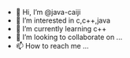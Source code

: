- 👋 Hi, I’m @java-caiji
- 👀 I’m interested in c,c++,java
- 🌱 I’m currently learning c++
- 💞️ I’m looking to collaborate on ...
- 📫 How to reach me ...

<!---
java-caiji/java-caiji is a ✨ special ✨ repository because its `README.md` (this file) appears on your GitHub profile.
You can click the Preview link to take a look at your changes.
--->
